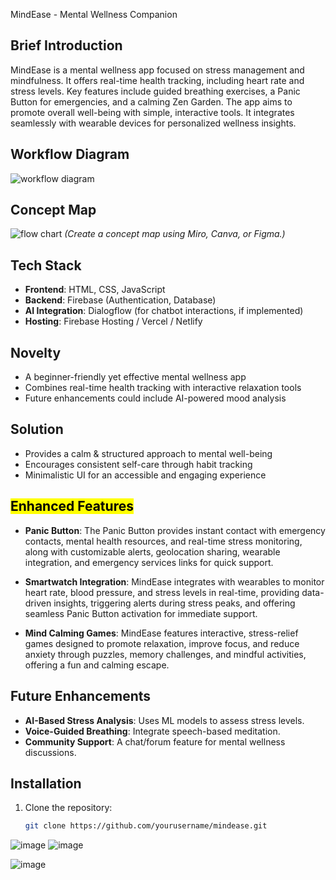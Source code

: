  MindEase - Mental Wellness Companion

## Brief Introduction
MindEase is a mental wellness app focused on stress management and mindfulness. It offers real-time health tracking, including heart rate and stress levels. Key features include guided breathing exercises, a Panic Button for emergencies, and a calming Zen Garden. The app aims to promote overall well-being with simple, interactive tools. It integrates seamlessly with wearable devices for personalized wellness insights.

## Workflow Diagram
![workflow diagram](https://github.com/user-attachments/assets/ee75b23e-48b8-4b34-b603-fd39baf3dad4)


## Concept Map
![flow chart](https://github.com/user-attachments/assets/7fb9ae9d-c895-4bec-af5a-f518be578db3)
*(Create a concept map using Miro, Canva, or Figma.)*

## Tech Stack
- **Frontend**: HTML, CSS, JavaScript
- **Backend**: Firebase (Authentication, Database)
- **AI Integration**: Dialogflow (for chatbot interactions, if implemented)
- **Hosting**: Firebase Hosting / Vercel / Netlify

## Novelty
- A beginner-friendly yet effective mental wellness app
- Combines real-time health tracking with interactive relaxation tools
- Future enhancements could include AI-powered mood analysis

## Solution
- Provides a calm & structured approach to mental well-being
- Encourages consistent self-care through habit tracking
- Minimalistic UI for an accessible and engaging experience

## <mark>Enhanced Features</mark>
- **Panic Button**: The Panic Button provides instant contact with emergency contacts, mental health resources, and real-time stress monitoring, along with customizable alerts, geolocation sharing, wearable integration, and emergency services links for quick support.
  
- **Smartwatch Integration**: MindEase integrates with wearables to monitor heart rate, blood pressure, and stress levels in real-time, providing data-driven insights, triggering alerts during stress peaks, and offering seamless Panic Button activation for immediate support.
  
- **Mind Calming Games**: MindEase features interactive, stress-relief games designed to promote relaxation, improve focus, and reduce anxiety through puzzles, memory challenges, and mindful activities, offering a fun and calming escape.
## Future Enhancements
- **AI-Based Stress Analysis**: Uses ML models to assess stress levels.
- **Voice-Guided Breathing**: Integrate speech-based meditation.
- **Community Support**: A chat/forum feature for mental wellness discussions.

## Installation
1. Clone the repository:
   ```bash
   git clone https://github.com/yourusername/mindease.git

 ![image](https://github.com/user-attachments/assets/e4b6e30a-f7e2-4f9d-b8a9-1278d60100db)
![image](https://github.com/user-attachments/assets/e8b64588-27f4-41aa-b33a-9fc1fe9c7e1d)

![image](https://github.com/user-attachments/assets/3baf4d98-ca6e-4034-9cc0-38c7dd51977f)


